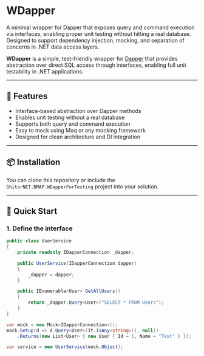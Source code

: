 # WDapper
A minimal wrapper for Dapper that exposes query and command execution via interfaces, enabling proper unit testing without hitting a real database. Designed to support dependency injection, mocking, and separation of concerns in .NET data access layers.

**WDapper** is a simple, test-friendly wrapper for [Dapper](https://github.com/DapperLib/Dapper) that provides abstraction over direct SQL access through interfaces, enabling full unit testability in .NET applications.

---

## 🔧 Features

- Interface-based abstraction over Dapper methods
- Enables unit testing without a real database
- Supports both query and command execution
- Easy to mock using Moq or any mocking framework
- Designed for clean architecture and DI integration

---

## 📦 Installation

You can clone this repository or include the `GhitorNET.BMAP.WDapperForTesting` project into your solution.

---

## 🚀 Quick Start

### 1. Define the interface

```csharp
public class UserService
{
    private readonly IDapperConnection _dapper;

    public UserService(IDapperConnection dapper)
    {
        _dapper = dapper;
    }

    public IEnumerable<User> GetAllUsers()
    {
        return _dapper.Query<User>("SELECT * FROM Users");
    }
}

var mock = new Mock<IDapperConnection>();
mock.Setup(d => d.Query<User>(It.IsAny<string>(), null))
    .Returns(new List<User> { new User { Id = 1, Name = "Test" } });

var service = new UserService(mock.Object);
